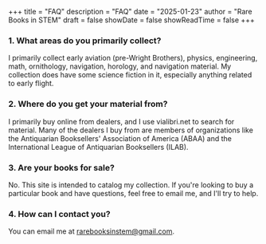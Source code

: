 +++
title = "FAQ"
description = "FAQ"
date = "2025-01-23"
author = "Rare Books in STEM"
draft = false
showDate = false
showReadTime = false
+++


### 1. What areas do you primarily collect?

I primarily collect early aviation (pre-Wright Brothers), physics, engineering, math, ornithology, navigation, horology, and navigation material. My collection does have some science fiction in it, especially anything related to early flight.

### 2. Where do you get your material from?

I primarily buy online from dealers, and I use vialibri.net to search for material. Many of the dealers I buy from are members of organizations like the Antiquarian Booksellers' Association of America (ABAA) and the International League of Antiquarian Booksellers (ILAB).

### 3. Are your books for sale?

No. This site is intended to catalog my collection. If you're looking to buy a particular book and have questions, feel free to email me, and I'll try to help.

### 4. How can I contact you?

You can email me at rarebooksinstem@gmail.com.